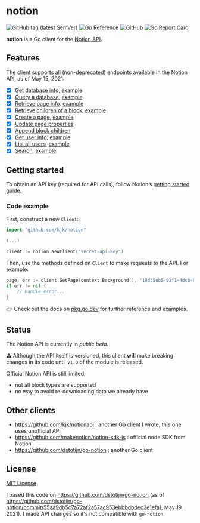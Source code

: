 # notion

[![GitHub tag (latest SemVer)](https://img.shields.io/github/v/tag/kjk/notion?label=go%20module)](https://github.com/kjk/notion/tags)
[![Go Reference](https://pkg.go.dev/badge/github.com/kjk/notion.svg)](https://pkg.go.dev/github.com/kjk/notion)
[![GitHub](https://img.shields.io/github/license/kjk/notion)](LICENSE)
[![Go Report Card](https://goreportcard.com/badge/github.com/kjk/notion)](https://goreportcard.com/report/github.com/kjk/notion)

**notion** is a Go client for the
 [Notion API](https://developers.notion.com/reference).

## Features

The client supports all (non-deprecated) endpoints available in the Notion API,
as of May 15, 2021:

- [x] [Get database info](https://pkg.go.dev/github.com/kjk/notion#Client.GetDatabase), [example](https://github.com/kjk/notion/blob/master/examples/get_database_info.go)
- [x] [Query a database](https://pkg.go.dev/github.com/kjk/notion#Client.QueryDatabase), [example](https://github.com/kjk/notion/blob/master/examples/query_database.go)
- [x] [Retrieve page info](https://pkg.go.dev/github.com/kjk/notion#Client.GetPage). [example](https://github.com/kjk/notion/blob/master/examples/get_page_info.go)
- [x] [Retrieve children of a block](https://pkg.go.dev/github.com/kjk/notion#Client.GetBlockChildren), [example](https://github.com/kjk/notion/blob/master/examples/get_block_children.go)
- [x] [Create a page](https://pkg.go.dev/github.com/kjk/notion#Client.CreatePage), [example](https://github.com/kjk/notion/blob/master/examples/create_page.go)
- [x] [Update page properties](https://pkg.go.dev/github.com/kjk/notion#Client.UpdatePageProps)
- [x] [Append block children](https://pkg.go.dev/github.com/kjk/notion#Client.AppendBlockChildren)
- [x] [Get user info](https://pkg.go.dev/github.com/kjk/notion#Client.GetUser), [example](https://github.com/kjk/notion/blob/master/examples/get_user.go)
- [x] [List all users](https://pkg.go.dev/github.com/kjk/notion#Client.ListUsers), [example](https://github.com/kjk/notion/blob/master/examples/list_users.go)
- [x] [Search](https://pkg.go.dev/github.com/kjk/notion#Client.Search), [example](https://github.com/kjk/notion/blob/master/examples/search.go)

## Getting started

To obtain an API key (required for API calls), follow Notion’s [getting started guide](https://developers.notion.com/docs/getting-started).

### Code example

First, construct a new `Client`:

```go
import "github.com/kjk/notion"

(...)

client := notion.NewClient("secret-api-key")
```

Then, use the methods defined on `Client` to make requests to the API. For
example:

```go
page, err := client.GetPage(context.Background(), "18d35eb5-91f1-4dcb-85b0-c340fd965015")
if err != nil {
    // Handle error...
}
```

👉 Check out the docs on
[pkg.go.dev](https://pkg.go.dev/github.com/kjk/notion) for further
reference and examples.

## Status

The Notion API is currently in _public beta_.

⚠️ Although the API itself is versioned, this client **will** make breaking
changes in its code until `v1.0` of the module is released.

Official Notion API is still limited:
* not all block types are supported
* no way to avoid re-downloading data we already have

## Other clients

* https://github.com/kjk/notionapi : another Go client I wrote, this one uses unofficial API
* https://github.com/makenotion/notion-sdk-js : official node SDK from Notion
* https://github.com/dstotijn/go-notion : another Go client

## License

[MIT License](LICENSE)

I based this code on https://github.com/dstotijn/go-notion (as of https://github.com/dstotijn/go-notion/commit/55aa9db5c7a72af2a57ac953ebbbdbdec3e1efa1, May 19 2021). I made API changes so it's not compatible with `go-notion`.
